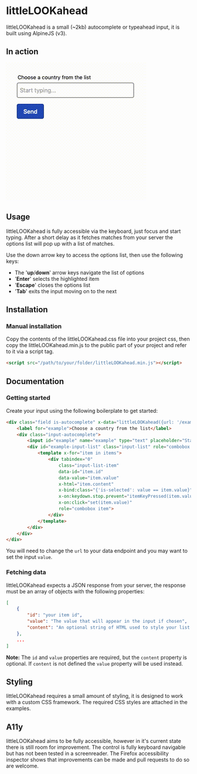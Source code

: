 # littleLOOKahead

littleLOOKahead is a small (~2kb) autocomplete or typeahead input, it is built 
using AlpineJS (v3).

## In action
![Screenshot](screenshot.gif)

## Usage

littleLOOKahead is fully accessible via the keyboard, just focus and start
typing. After a short delay as it fetches matches from your server the options 
list will pop up with a list of matches. 

Use the down arrow key to access the options list, then use the following keys:

* The '**up**/**down**' arrow keys navigate the list of options
* '**Enter**' selects the highlighted item
* '**Escape**' closes the options list
* '**Tab**' exits the input moving on to the next

## Installation

### Manual installation
Copy the contents of the littleLOOKahead.css file into your project css, then
copy the littleLOOKahead.min.js to the public part of your project and refer to 
it via a script tag.

```html
<script src="/path/to/your/folder/littleLOOKahead.min.js"></script>
```

## Documentation

### Getting started

Create your input using the following boilerplate to get started:

```html
<div class="field is-autocomplete" x-data="littleLOOKahead({url: '/examples/json.php'})">
    <label for="example">Choose a country from the list</label>
    <div class="input-autocomplete">
        <input id="example" name="example" type="text" placeholder="Start typing..." value="" x-ref="input" autocomplete="off">
        <div id="example-input-list" class="input-list" role="combobox list" x-ref="items">
            <template x-for="item in items">
                <div tabindex="0"
                    class="input-list-item"
                    data-id="item.id"
                    data-value="item.value"
                    x-html="item.content"
                    x-bind:class="{'is-selected': value == item.value}"
                    x-on:keydown.stop.prevent="itemKeyPressed(item.value, item.id)"
                    x-on:click="set(item.value)"
                    role="combobox item">
                </div>
            </template>
        </div>
    </div>
</div>
```

You will need to change the `url` to your data endpoint and you may want to set 
the input `value`.

### Fetching data

littleLOOKahead expects a JSON response from your server, the response must be
an array of objects with the following properties:

```json
[
    {
        "id": "your item id",
        "value": "The value that will appear in the input if chosen",
        "content": "An optional string of HTML used to style your list options",
    },
    ...
]
```

**Note:** 
The `id` and `value` properties are required, but the `content` property is optional.
If `content` is not defined the `value` property will be used instead.

## Styling

littleLOOKahead requires a small amount of styling, it is designed to work with
a custom CSS framework. The required CSS styles are attached in the examples.

## A11y

littleLOOKahead aims to be fully accessible, however in it's current state there
is still room for improvement. The control is fully keyboard navigable but has
not been tested in a screenreader. The Firefox accessibility inspector shows 
that improvements can be made and pull requests to do so are welcome.
